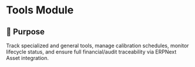# Tools Module

## 🎯 Purpose
Track specialized and general tools, manage calibration schedules, monitor lifecycle status, and ensure full financial/audit traceability via ERPNext Asset integration.
